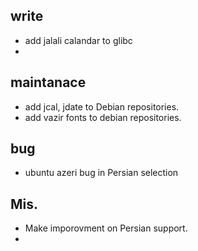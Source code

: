 ## write 

* add jalali calandar to glibc
* 

## maintanace
* add jcal, jdate to Debian repositories.
* add vazir fonts to debian repositories.

## bug 
* ubuntu azeri bug in Persian selection

## Mis.
* Make imporovment on Persian support.
* 
